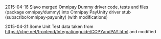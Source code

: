 
2015-04-16 Slavo merged Omnipay Dummy driver code, tests and files (package omnipay/dummy) into Omnipay PayUnity driver stub (subscribo/omnipay-payunity) (with modifications)

2015-04-21 Some Unit Test data taken from https://ctpe.net/frontend/Integrationguide/COPYandPAY.html and modified
